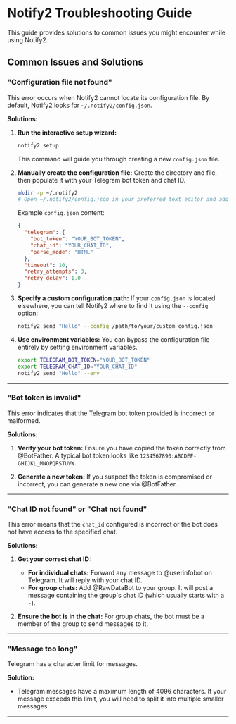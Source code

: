 # Notify2 Troubleshooting Guide

This guide provides solutions to common issues you might encounter while using Notify2.

## Common Issues and Solutions

### "Configuration file not found"

This error occurs when Notify2 cannot locate its configuration file. By default, Notify2 looks for `~/.notify2/config.json`.

**Solutions:**

1.  **Run the interactive setup wizard:**
    ```bash
    notify2 setup
    ```
    This command will guide you through creating a new `config.json` file.

2.  **Manually create the configuration file:**
    Create the directory and file, then populate it with your Telegram bot token and chat ID.
    ```bash
    mkdir -p ~/.notify2
    # Open ~/.notify2/config.json in your preferred text editor and add your configuration
    ```
    Example `config.json` content:
    ```json
    {
      "telegram": {
        "bot_token": "YOUR_BOT_TOKEN",
        "chat_id": "YOUR_CHAT_ID",
        "parse_mode": "HTML"
      },
      "timeout": 10,
      "retry_attempts": 3,
      "retry_delay": 1.0
    }
    ```

3.  **Specify a custom configuration path:**
    If your `config.json` is located elsewhere, you can tell Notify2 where to find it using the `--config` option:
    ```bash
    notify2 send "Hello" --config /path/to/your/custom_config.json
    ```

4.  **Use environment variables:**
    You can bypass the configuration file entirely by setting environment variables.
    ```bash
    export TELEGRAM_BOT_TOKEN="YOUR_BOT_TOKEN"
    export TELEGRAM_CHAT_ID="YOUR_CHAT_ID"
    notify2 send "Hello" --env
    ```

---

### "Bot token is invalid"

This error indicates that the Telegram bot token provided is incorrect or malformed.

**Solutions:**

1.  **Verify your bot token:**
    Ensure you have copied the token correctly from @BotFather. A typical bot token looks like `1234567890:ABCDEF-GHIJKL_MNOPQRSTUVW`.

2.  **Generate a new token:**
    If you suspect the token is compromised or incorrect, you can generate a new one via @BotFather.

---

### "Chat ID not found" or "Chat not found"

This error means that the `chat_id` configured is incorrect or the bot does not have access to the specified chat.

**Solutions:**

1.  **Get your correct chat ID:**
    -   **For individual chats:** Forward any message to @userinfobot on Telegram. It will reply with your chat ID.
    -   **For group chats:** Add @RawDataBot to your group. It will post a message containing the group's chat ID (which usually starts with a `-`).

2.  **Ensure the bot is in the chat:**
    For group chats, the bot must be a member of the group to send messages to it.

---

### "Message too long"

Telegram has a character limit for messages.

**Solution:**

-   Telegram messages have a maximum length of 4096 characters. If your message exceeds this limit, you will need to split it into multiple smaller messages.

---